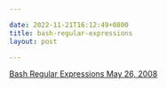 ```yaml
---

date: 2022-11-21T16:12:49+0800
title: bash-regular-expressions
layout: post

---
```


[Bash Regular Expressions May 26, 2008](https://www.linuxjournal.com/content/bash-regular-expressions)
